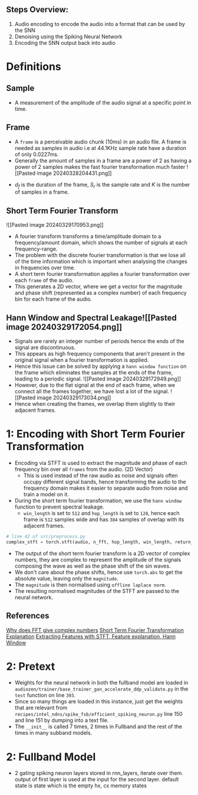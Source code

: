 ## Steps Overview: 
1. Audio encoding to encode the audio into a format that can be used by the SNN
2. Denoising using the Spiking Neural Network 
3. Encoding the SNN output back into audio

# Definitions
## Sample
* A measurement of the amplitude of the audio signal at a specific point in time.
## Frame
- A `frame` is a perceivable audio chunk (10ms) in an audio file. A frame is needed as samples in audio i.e at 44.1KHz sample rate have a duration of only 0.0227ms. 
- Generally the amount of samples in a frame are a power of 2 as having a power of 2 samples makes the fast fourier transformation much faster
![[Pasted image 20240328204431.png]]
* $d_f$ is the duration of the frame, $S_r$ is the sample rate and $K$ is the number of samples in a frame.

## Short Term Fourier Transform
![[Pasted image 20240329170953.png]]
* A fourier transform transforms a time/amplitude domain to a frequency/amount domain, which shows the number of signals at each frequency-range.
* The problem with the discrete fourier transformation is that we lose all of the time information which is important when analysing the changes in frequencies over time.
* A short term fourier transformation applies a fourier transformation over each `frame` of the audio.
* This generates a 2D vector, where we get a vector for the magnitude and phase shift (represented as a complex number) of each frequency bin for each frame of the audio.

## Hann Window and Spectral Leakage![[Pasted image 20240329172054.png]]
* Signals are rarely an integer number of periods hence the ends of the signal are discontinuous.
* This appears as high frequency components that aren't present in the original signal when a fourier transformation is applied.
* Hence this issue can be solved by applying a `hann window function` on the frame which eliminates the samples at the ends of the frame, leading to a periodic signal.
![[Pasted image 20240329172949.png]]
* However, due to the flat signal at the end of each frame, when we connect all the frames together, we have lost a lot of the signal.
![[Pasted image 20240329173034.png]]
* Hence when creating the frames, we overlap them slightly to their adjacent frames.
# 1: Encoding with Short Term Fourier Transformation
* Encoding via STFT is used to extract the magnitude and phase of each frequency bin over all `frames` from the audio. (2D Vector)
	* This is used instead of the raw audio as noise and signals often occupy different signal bands, hence transforming the audio to the frequency domain makes it easier to separate audio from noise and train a model on it.
* During the short term fourier transformation, we use the `hann window` function to prevent spectral leakage. 
	* `win_length` is set to `512` and `hop_length` is set to `128`, hence each frame is `512` samples wide and has `384` samples of overlap with its adjacent frames.
```python
# line 42 of src/preprocess.py
complex_stft = torch.stft(audio, n_fft, hop_length, win_length, return_complex=True, window=torch.hann_window(n_fft))
```
* The output of the short term fourier transform is a 2D vector of complex numbers, they are complex to represent the amplitude of the signals composing the wave as well as the phase shift of the sin waves.
* We don't care about the phase shifts, hence use `torch.abs` to get the absolute value, leaving only the `magnitude`.
* The `magnitude` is then normalised using `offline laplace norm`.
* The resulting normalised magnitudes of the STFT are passed to the neural network.

## References 
[Why does FFT give complex numbers](https://stackoverflow.com/questions/10304532/why-does-fft-produce-complex-numbers-instead-of-real-numbers)
[Short Term Fourier Transformation Explanation](https://www.youtube.com/watch?v=-Yxj3yfvY-4&t=1s)
[Extracting Features with STFT, Feature explanation, Hann Window](https://www.youtube.com/watch?v=8A-W1xk7qs8&list=PL-wATfeyAMNqIee7cH3q1bh4QJFAaeNv0&index=7)


# 2: Pretext
* Weights for the neural network in both the fullband model are loaded in `audiozen/trainer/base_trainer_gan_accelerate_ddp_validate.py` in the `test` function on line `393`. 
* Since so many things are loaded in this instance, just get the weights that are relevant from `recipes/intel_ndns/spike_fsb/efficient_spiking_neuron.py` line 150 and line 151 by dumping into a text file.
* The `__init__` is called 7 times, 2 times in Fullband and the rest of the times in many subband models.
# 2: Fullband Model
* 2 gating spiking neuron layers stored in rnn_layers, iterate over them. output of first layer is used at the input for the second layer. default state is state which is the empty hx, cx memory states